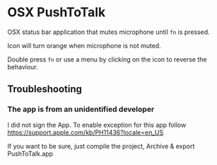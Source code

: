 # OSX PushToTalk

OSX status bar application that mutes microphone until `fn` is pressed.

Icon will turn orange when microphone is not muted.

Double press `fn` or use a menu by clicking on the icon to reverse the behaviour.

## Troubleshooting

### The app is from an unidentified developer

I did not sign the App. To enable exception for this app follow https://support.apple.com/kb/PH11436?locale=en_US

If you want to be sure, just compile the project, Archive & export PushToTalk.app
